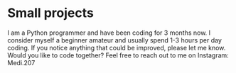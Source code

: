 # Small projects 
I am a Python programmer and have been coding for 3 months now. I consider myself a beginner amateur and usually spend 1-3 hours per day coding. If you notice anything that could be improved, please let me know. Would you like to code together? Feel free to reach out to me on Instagram: Medi.207

